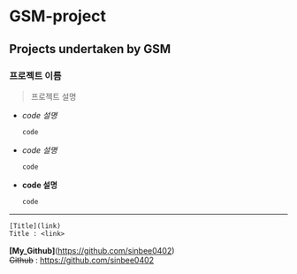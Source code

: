 GSM-project
=============
Projects undertaken by GSM
-------------
### 프로젝트 이름
>프로젝트 설명
* *code 설명*
  ```txt 
  code
  ```
+ _code 설명_
  ```txt
  code
  ```
- **code 설명**
  ```txt
  code
  ```
***
```txt
[Title](link)
Title : <link>
```
__[My_Github]__(https://github.com/sinbee0402)
<br>
~~Github~~ : <https://github.com/sinbee0402>
